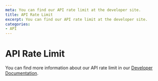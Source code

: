 ```yaml
---
meta: You can find our API rate limit at the developer site.
title: API Rate Limit
excerpt: You can find our API rate limit at the developer site.
categories:
- API
---
```


# API Rate Limit

You can find more information about our API rate limit in our [Developer Documentation](https://developer.dnsimple.com/v2/#rate-limiting).
